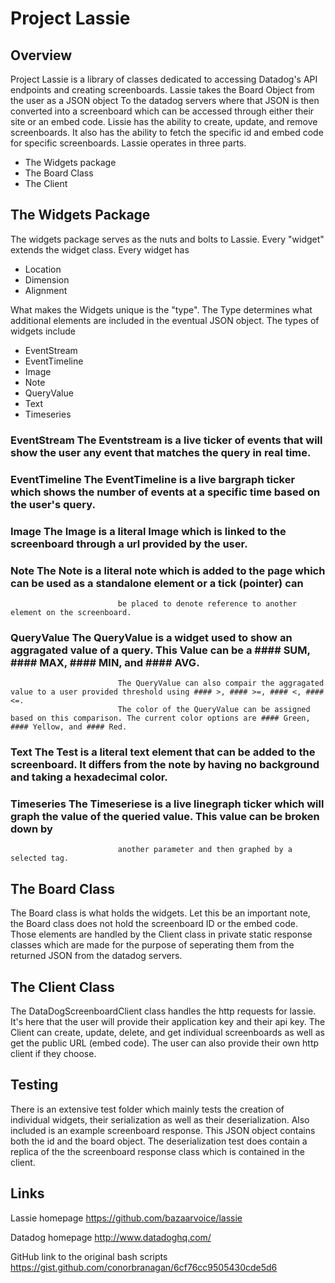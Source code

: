 Project Lassie
==============

Overview
--------
Project Lassie is a library of classes dedicated to accessing Datadog's API endpoints and creating screenboards. Lassie takes the Board Object from the user as a JSON object
To the datadog servers where that JSON is then converted into a screenboard which can be accessed through either their site or an embed code.
Lissie has the ability to create, update, and remove screenboards.
It also has the ability to fetch the specific id and embed code for specific screenboards. Lassie operates in three parts.

* The Widgets package
* The Board Class
* The Client

The Widgets Package
-------------------
The widgets package serves as the nuts and bolts to Lassie. Every "widget" extends the widget class. Every widget has

+ Location
+ Dimension
+ Alignment

What makes the Widgets unique is the "type". The Type determines what additional elements are included in the eventual JSON object.
The types of widgets include

* EventStream
* EventTimeline
* Image
* Note
* QueryValue
* Text
* Timeseries

### EventStream   The Eventstream is a live ticker of events that will show the user any event that matches the query in real time.

### EventTimeline	The EventTimeline is a live bargraph ticker which shows the number of events at a specific time based on the user's query.

### Image			    The Image is a literal Image which is linked to the screenboard through a url provided by the user.

### Note			    The Note is a literal note which is added to the page which can be used as a standalone element or a tick (pointer) can
					        be placed to denote reference to another element on the screenboard.

### QueryValue		The QueryValue is a widget used to show an aggragated value of a query. This Value can be a #### SUM, #### MAX, #### MIN, and #### AVG.
					        The QueryValue can also compair the aggragated value to a user provided threshold using #### >, #### >=, #### <, #### <=.
					        The color of the QueryValue can be assigned based on this comparison. The current color options are #### Green, #### Yellow, and #### Red.

### Text 			    The Test is a literal text element that can be added to the screenboard. It differs from the note by having no background and taking a hexadecimal color.

### Timeseries 		The Timeseriese is a live linegraph ticker which will graph the value of the queried value. This value can be broken down by
					        another parameter and then graphed by a selected tag.

The Board Class
------------------
The Board class is what holds the widgets. Let this be an important note, the Board class does not hold the screenboard ID or the embed code. Those elements are handled by
the Client class in private static response classes which are made for the purpose of seperating them from the returned JSON from the datadog servers.

The Client Class
----------------
The DataDogScreenboardClient class handles the http requests for lassie. It's here that the user will provide their application key and their api key.
The Client can create, update, delete, and get individual screenboards as well as get the public URL (embed code). The user can also provide their own  http client if they choose.

Testing
-------
There is an extensive test folder which mainly tests the creation of individual widgets, their serialization as well as their deserialization. Also included is an example screenboard response.
This JSON object contains both the id and the board object. The deserialization test does contain a replica of the the screenboard response class which is contained in the client.

Links
-----
Lassie homepage
https://github.com/bazaarvoice/lassie

Datadog homepage
http://www.datadoghq.com/

GitHub link to the original bash scripts
https://gist.github.com/conorbranagan/6cf76cc9505430cde5d6

